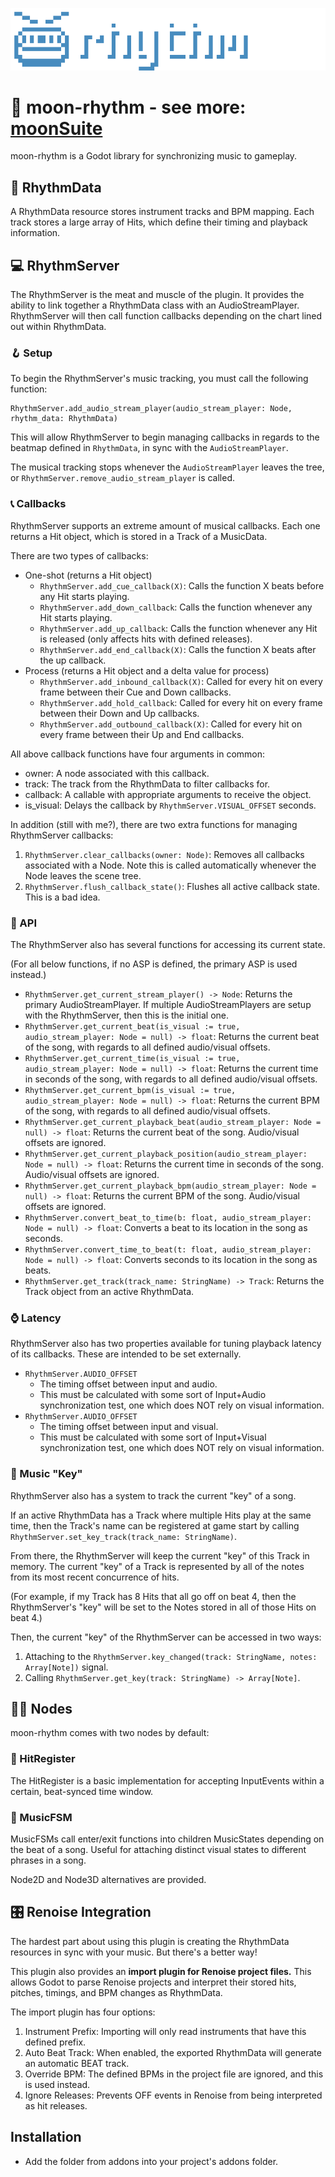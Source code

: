 ![screen-shot](https://github.com/dog-on-moon/moon-rhythm/blob/main/readme/banner.png)

# 🌙 moon-rhythm - see more: [moonSuite](https://dog-game.xyz/tools/)

moon-rhythm is a Godot library for synchronizing music to gameplay.

## 🎵 RhythmData

A RhythmData resource stores instrument tracks and BPM mapping.
Each track stores a large array of Hits, which define their timing and playback information.

## 💻 RhythmServer

The RhythmServer is the meat and muscle of the plugin. It provides the ability to link
together a RhythmData class with an AudioStreamPlayer. RhythmServer will then
call function callbacks depending on the chart lined out within RhythmData.

### 🪝 Setup

To begin the RhythmServer's music tracking, you must call the following function:

```gdscript
RhythmServer.add_audio_stream_player(audio_stream_player: Node, rhythm_data: RhythmData)
```

This will allow RhythmServer to begin managing callbacks in regards to the beatmap defined in `RhythmData`, in sync with the `AudioStreamPlayer`.

The musical tracking stops whenever the `AudioStreamPlayer` leaves the tree, or `RhythmServer.remove_audio_stream_player` is called.

### 📞 Callbacks

RhythmServer supports an extreme amount of musical callbacks.
Each one returns a Hit object, which is stored in a Track of a MusicData.

There are two types of callbacks:
- One-shot (returns a Hit object)
  - `RhythmServer.add_cue_callback(X)`: Calls the function X beats before any Hit starts playing.
  - `RhythmServer.add_down_callback`: Calls the function whenever any Hit starts playing.
  - `RhythmServer.add_up_callback`: Calls the function whenever any Hit is released (only affects hits with defined releases).
  - `RhythmServer.add_end_callback(X)`: Calls the function X beats after the up callback.
- Process (returns a Hit object and a delta value for process)
  - `RhythmServer.add_inbound_callback(X)`: Called for every hit on every frame between their Cue and Down callbacks.
  - `RhythmServer.add_hold_callback`: Called for every hit on every frame between their Down and Up callbacks.
  - `RhythmServer.add_outbound_callback(X)`: Called for every hit on every frame between their Up and End callbacks.

All above callback functions have four arguments in common:
- owner: A node associated with this callback.
- track: The track from the RhythmData to filter callbacks for.
- callback: A callable with appropriate arguments to receive the object.
- is_visual: Delays the callback by `RhythmServer.VISUAL_OFFSET` seconds.

In addition (still with me?), there are two extra functions for managing RhythmServer callbacks:

1. `RhythmServer.clear_callbacks(owner: Node)`: Removes all callbacks associated with a Node. Note this is called automatically whenever the Node leaves the scene tree.
2. `RhythmServer.flush_callback_state()`: Flushes all active callback state. This is a bad idea.

### 🙏 API

The RhythmServer also has several functions for accessing its current state.

(For all below functions, if no ASP is defined, the primary ASP is used instead.)

- `RhythmServer.get_current_stream_player() -> Node`: Returns the primary AudioStreamPlayer. If multiple AudioStreamPlayers are setup with the RhythmServer, then this is the initial one.
- `RhythmServer.get_current_beat(is_visual := true, audio_stream_player: Node = null) -> float`: Returns the current beat of the song, with regards to all defined audio/visual offsets.
- `RhythmServer.get_current_time(is_visual := true, audio_stream_player: Node = null) -> float`: Returns the current time in seconds of the song, with regards to all defined audio/visual offsets.
- `RhythmServer.get_current_bpm(is_visual := true, audio_stream_player: Node = null) -> float`: Returns the current BPM of the song, with regards to all defined audio/visual offsets.
- `RhythmServer.get_current_playback_beat(audio_stream_player: Node = null) -> float`: Returns the current beat of the song. Audio/visual offsets are ignored.
- `RhythmServer.get_current_playback_position(audio_stream_player: Node = null) -> float`: Returns the current time in seconds of the song. Audio/visual offsets are ignored.
- `RhythmServer.get_current_playback_bpm(audio_stream_player: Node = null) -> float`: Returns the current BPM of the song. Audio/visual offsets are ignored.
- `RhythmServer.convert_beat_to_time(b: float, audio_stream_player: Node = null) -> float`: Converts a beat to its location in the song as seconds.
- `RhythmServer.convert_time_to_beat(t: float, audio_stream_player: Node = null) -> float`: Converts seconds to its location in the song as beats.
- `RhythmServer.get_track(track_name: StringName) -> Track`: Returns the Track object from an active RhythmData.

### ⌚ Latency

RhythmServer also has two properties available for tuning playback latency of its callbacks.
These are intended to be set externally.

- `RhythmServer.AUDIO_OFFSET`
  - The timing offset between input and audio.
  - This must be calculated with some sort of Input+Audio synchronization test, one which does NOT rely on visual information.
- `RhythmServer.AUDIO_OFFSET`
  - The timing offset between input and visual.
  - This must be calculated with some sort of Input+Visual synchronization test, one which does NOT rely on visual information.

### 🔑 Music "Key"

RhythmServer also has a system to track the current "key" of a song.

If an active RhythmData has a Track where multiple Hits play at the same time,
then the Track's name can be registered at game start by calling `RhythmServer.set_key_track(track_name: StringName)`.

From there, the RhythmServer will keep the current "key" of this Track in memory.
The current "key" of a Track is represented by all of the notes from its most recent concurrence of hits.

(For example, if my Track has 8 Hits that all go off on beat 4, then the RhythmServer's "key" will be set
to the Notes stored in all of those Hits on beat 4.)

Then, the current "key" of the RhythmServer can be accessed in two ways:

1. Attaching to the `RhythmServer.key_changed(track: StringName, notes: Array[Note])` signal.
2. Calling `RhythmServer.get_key(track: StringName) -> Array[Note]`.

## 🐻‍❄️ Nodes

moon-rhythm comes with two nodes by default:

### 🥁 HitRegister

The HitRegister is a basic implementation for accepting InputEvents within a certain,
beat-synced time window.

### 🤖 MusicFSM

MusicFSMs call enter/exit functions into children MusicStates depending on the beat of a song.
Useful for attaching distinct visual states to different phrases in a song.

Node2D and Node3D alternatives are provided.

## 🎛️ Renoise Integration

The hardest part about using this plugin is creating the RhythmData resources in sync with your music.
But there's a better way!

This plugin also provides an **import plugin for Renoise project files.** This allows Godot to parse
Renoise projects and interpret their stored hits, pitches, timings, and BPM changes as RhythmData.

The import plugin has four options:
1. Instrument Prefix: Importing will only read instruments that have this defined prefix.
2. Auto Beat Track: When enabled, the exported RhythmData will generate an automatic BEAT track.
3. Override BPM: The defined BPMs in the project file are ignored, and this is used instead.
4. Ignore Releases: Prevents OFF events in Renoise from being interpreted as hit releases.

## Installation

- Add the folder from addons into your project's addons folder.
